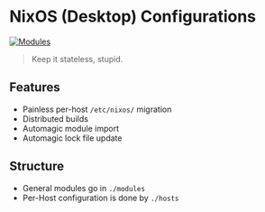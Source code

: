 # NixOS (Desktop) Configurations

[![Modules](https://img.shields.io/badge/dynamic/json?logo=nixos&label=Modules&query=%24.length&url=https%3A%2F%2Fapi.github.com%2Frepos%2Fj0hax%2Fnixos-configurations%2Fcontents%2Fmodules)](/modules)

> Keep it stateless, stupid.

## Features

- Painless per-host `/etc/nixos/` migration
- Distributed builds
- Automagic module import
- Automagic lock file update

## Structure

- General modules go in `./modules`
- Per-Host configuration is done by `./hosts`
